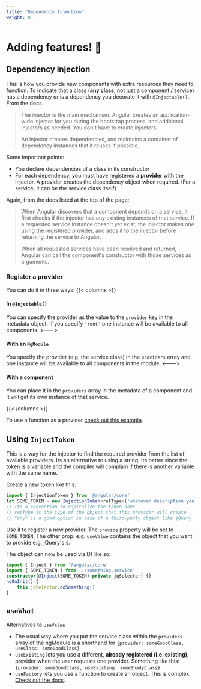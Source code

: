 ```yaml
---
title: "Dependency Injection"
weight: 8
---
```

# Adding features! 🙌

## Dependency injection
This is how you provide new components with extra resources they need to function. To indicate that a class (**any class**, not just a component / service) has a dependency or is a dependency you decorate it with `@Injectable()`. From the docs
> The injector is the main mechanism. Angular creates an application-wide injector for you during the bootstrap process, and additional injectors as needed. You don't have to create injectors.
>
> An injector creates dependencies, and maintains a container of dependency instances that it reuses if possible.

Some important points:
* You declare dependencies of a class in its constructor
* For each dependency, you must have registered a **provider** with the injector. A provider creates the dependency object when required. (For a service, it can be the service class itself)

Again, from the docs listed at the top of the page:
> When Angular discovers that a component depends on a service, it first checks if the injector has any existing instances of that service. If a requested service instance doesn't yet exist, the injector makes one using the registered provider, and adds it to the injector before returning the service to Angular.
>
> When all requested services have been resolved and returned, Angular can call the component's constructor with those services as arguments.

### Register a provider
You can do it in three ways:
{{< columns >}}

#### In `@Injectable()`
You can specify the provider as the value to the `provider` key in the metadata object. If you specify `'root'` one instance will be available to all components.
<--->

#### With an `NgModule`
You specify the provider (e.g. the service class) in the `providers` array and one instance will be available to all components in the module.
<--->

#### With a component
You can place it in the `providers` array in the metadata of a component and it will get its own instance of that service.

{{< /columns >}}

To use a function as a provider [check out this example](./routing/#deactivation).

## Using `InjectToken`
This is a way for the injector to find the required provider from the list of available providers. Its an alternative to using a string. Its better since the token is a variable and the compiler will complain if there is another variable with the same name.

Create a new token like this:
```ts
import { InjectionToken } from '@angular/core'
let SOME_TOKEN = new InjectionToken<retType>('whatever description you want');
// Its a convention to capitalize the token name
// retType is the type of the object that this provider will create
// "any" is a good option in case of a third-party object like jQuery
```

Use it to register a new provider. The `provide` property will be set to `SOME_TOKEN`. The other prop. e.g. `useValue` contains the object that you want to provide e.g. jQuery's `$`.

The object can now be used via DI like so:
```ts
import { Inject } from '@angular/core'
import { SOME_TOKEN } from './something.service'
constructor(@Inject(SOME_TOKEN) private jqSelector) {}
ngOnInit() {
    this.jqSelector.doSomething()
}
```

## `useWhat`
Alternatives to `useValue`
* The usual way where you put the service class within the `providers` array of the ngModule is a shorthand for `{provider: someGoodClass, useClass: someGoodClass}`
* `useExisting` lets you use a different, **already registered (i.e. existing)**, provider when the user requests one provider. Something like this: `{provider: someGoodClass, useExisting: someShadyClass}`
* `useFactory` lets you use a function to create an object. This is complex. [Check out the docs](https://angular.io/guide/dependency-injection-providers#using-factory-providers).